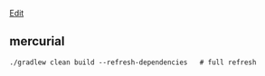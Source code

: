 [Edit](https://github.com/victormpcmun/victormpcmun.github.io/edit/master/notes/devops.md)


## mercurial

```
./gradlew clean build --refresh-dependencies   # full refresh
```
